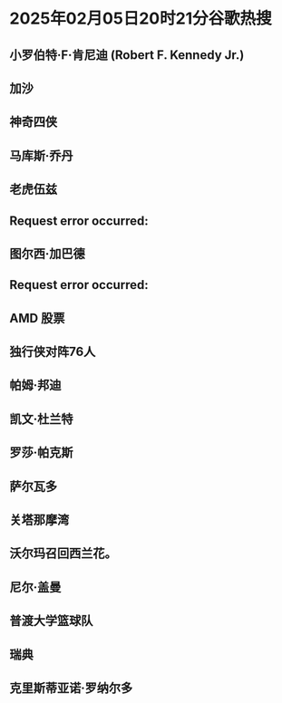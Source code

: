 # 2025年02月05日20时21分谷歌热搜

## 小罗伯特·F·肯尼迪 (Robert F. Kennedy Jr.)

## 加沙

## 神奇四侠

## 马库斯·乔丹

## 老虎伍兹

## Request error occurred:

## 图尔西·加巴德

## Request error occurred:

## AMD 股票

## 独行侠对阵76人

## 帕姆·邦迪

## 凯文·杜兰特

## 罗莎·帕克斯

## 萨尔瓦多

## 关塔那摩湾

## 沃尔玛召回西兰花。

## 尼尔·盖曼

## 普渡大学篮球队

## 瑞典

## 克里斯蒂亚诺·罗纳尔多

